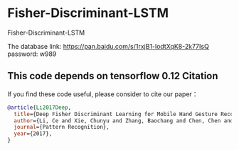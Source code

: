 # Fisher-Discriminant-LSTM
Fisher-Discriminant-LSTM

The database link: https://pan.baidu.com/s/1rxjB1-lodtXqK8-2k77IsQ 
password: w989 

This code depends on tensorflow 0.12
Citation
-------
If you find these code useful, please consider to cite our paper：
```bibtex
@article{Li2017Deep,
  title={Deep Fisher Discriminant Learning for Mobile Hand Gesture Recognition},
  author={Li, Ce and Xie, Chunyu and Zhang, Baochang and Chen, Chen and Han, Jungong},
  journal={Pattern Recognition},
  year={2017},
}
```

